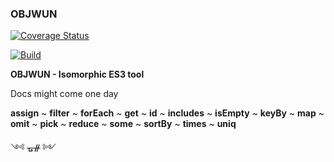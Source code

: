 ### OBJWUN

[![Coverage Status](https://coveralls.io/repos/github/fedeghe/objwun/badge.svg?branch=master)](https://coveralls.io/github/fedeghe/objwun?branch=master)

[![Build](https://travis-ci.org/fedeghe/objwun.svg?branch=master)](https://travis-ci.org/github/fedeghe/objwun?branch=master)


**OBJWUN - Isomorphic ES3 tool**

Docs might come one day  

**assign** ~ **filter** ~ **forEach** ~ **get** ~ **id** ~ **includes** ~ **isEmpty** ~ **keyBy** ~ **map** ~ **omit**  ~ **pick**  ~ **reduce** ~ **some** ~ **sortBy** ~ **times** ~ **uniq**

༺ ᚗᚌ ༻
